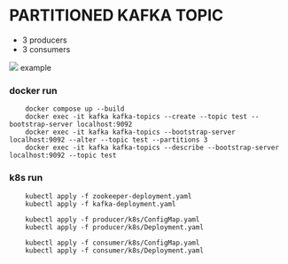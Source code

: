 # PARTITIONED KAFKA TOPIC

- 3 producers
- 3 consumers

<img src="https://media.licdn.com/dms/image/D5612AQFkXNrpxs06MA/article-inline_image-shrink_400_744/0/1702956549332?e=1721865600&v=beta&t=PUmRBBIKd44srDJrNQmz2HOG_7a02tqZ8gayanWDWBs">
example

### docker run
```shell
    docker compose up --build
    docker exec -it kafka kafka-topics --create --topic test --bootstrap-server localhost:9092
    docker exec -it kafka kafka-topics --bootstrap-server localhost:9092 --alter --topic test --partitions 3
    docker exec -it kafka kafka-topics --describe --bootstrap-server localhost:9092 --topic test
```

### k8s run
```shell
    kubectl apply -f zookeeper-deployment.yaml
    kubectl apply -f kafka-deployment.yaml
    
    kubectl apply -f producer/k8s/ConfigMap.yaml
    kubectl apply -f producer/k8s/Deployment.yaml
    
    kubectl apply -f consumer/k8s/ConfigMap.yaml
    kubectl apply -f consumer/k8s/Deployment.yaml
```
